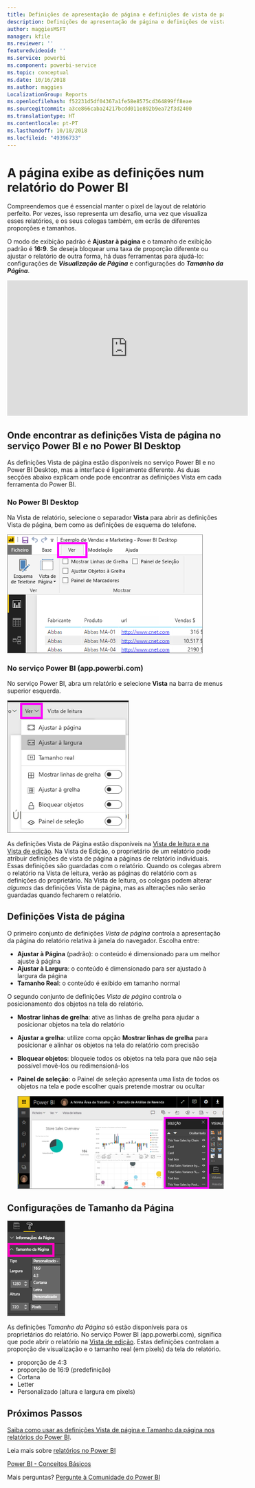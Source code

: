 ```yaml
---
title: Definições de apresentação de página e definições de vista de página num relatório
description: Definições de apresentação de página e definições de vista de página num relatório
author: maggiesMSFT
manager: kfile
ms.reviewer: ''
featuredvideoid: ''
ms.service: powerbi
ms.component: powerbi-service
ms.topic: conceptual
ms.date: 10/16/2018
ms.author: maggies
LocalizationGroup: Reports
ms.openlocfilehash: f52231d5df04367a1fe58e8575cd364899ff8eae
ms.sourcegitcommit: a3ce866caba24217bcdd011e892b9ea72f3d2400
ms.translationtype: HT
ms.contentlocale: pt-PT
ms.lasthandoff: 10/18/2018
ms.locfileid: "49396733"
---
```

# <a name="page-display-settings-in-a-power-bi-report"></a>A página exibe as definições num relatório do Power BI
Compreendemos que é essencial manter o pixel de layout de relatório perfeito. Por vezes, isso representa um desafio, uma vez que visualiza esses relatórios, e os seus colegas também, em ecrãs de diferentes proporções e tamanhos. 

O modo de exibição padrão é **Ajustar à página** e o tamanho de exibição padrão é **16:9**. Se deseja bloquear uma taxa de proporção diferente ou ajustar o relatório de outra forma, há duas ferramentas para ajudá-lo: configurações de ***Visualização de Página*** e configurações do ***Tamanho da Página***.

<iframe width="560" height="315" src="https://www.youtube.com/embed/5tg-OXzxe2g" frameborder="0" allowfullscreen></iframe>


## <a name="where-to-find-page-view-settings-in-power-bi-service-and-power-bi-desktop"></a>Onde encontrar as definições Vista de página no serviço Power BI e no Power BI Desktop
As definições Vista de página estão disponíveis no serviço Power BI e no Power BI Desktop, mas a interface é ligeiramente diferente. As duas secções abaixo explicam onde pode encontrar as definições Vista em cada ferramenta do Power BI.

### <a name="in-power-bi-desktop"></a>No Power BI Desktop
Na Vista de relatório, selecione o separador **Vista** para abrir as definições Vista de página, bem como as definições de esquema do telefone.

  ![painel de seleção](media/power-bi-report-display-settings/power-bi-desktop-view-settings.png)

### <a name="in-power-bi-service-apppowerbicom"></a>No serviço Power BI (app.powerbi.com)
No serviço Power BI, abra um relatório e selecione **Vista** na barra de menus superior esquerda.

![](media/power-bi-report-display-settings/power-bi-change-page-view.png)

As definições Vista de Página estão disponíveis na [Vista de leitura e na Vista de edição](consumer/end-user-reading-view.md). Na Vista de Edição, o proprietário de um relatório pode atribuir definições de vista de página a páginas de relatório individuais. Essas definições são guardadas com o relatório. Quando os colegas abrem o relatório na Vista de leitura, verão as páginas do relatório com as definições do proprietário.  Na Vista de leitura, os colegas podem alterar *algumas* das definições Vista de página, mas as alterações não serão guardadas quando fecharem o relatório.

##    <a name="page-view-settings"></a>Definições Vista de página
O primeiro conjunto de definições *Vista de página* controla a apresentação da página do relatório relativa à janela do navegador.  Escolha entre:

* **Ajustar à Página** (padrão): o conteúdo é dimensionado para um melhor ajuste à página
* **Ajustar à Largura**: o conteúdo é dimensionado para ser ajustado à largura da página
* **Tamanho Real**: o conteúdo é exibido em tamanho normal

O segundo conjunto de definições *Vista de página* controla o posicionamento dos objetos na tela do relatório.

* **Mostrar linhas de grelha**: ative as linhas de grelha para ajudar a posicionar objetos na tela do relatório
* **Ajustar a grelha**: utilize coma opção **Mostrar linhas de grelha** para posicionar e alinhar os objetos na tela do relatório com precisão 
* **Bloquear objetos**: bloqueie todos os objetos na tela para que não seja possível movê-los ou redimensioná-los
* **Painel de seleção**: o Painel de seleção apresenta uma lista de todos os objetos na tela e pode escolher quais pretende mostrar ou ocultar

    ![painel de seleção](media/power-bi-report-display-settings/power-bi-selection-pane.png)



## <a name="page-size-settings"></a>Configurações de Tamanho da Página
![](media/power-bi-report-display-settings/power-bi--page-size.png)

As definições *Tamanho da Página* só estão disponíveis para os proprietários do relatório. No serviço Power BI (app.powerbi.com), significa que pode abrir o relatório na [Vista de edição](consumer/end-user-reading-view.md). Estas definições controlam a proporção de visualização e o tamanho real (em pixels) da tela do relatório.   

* proporção de 4:3
* proporção de 16:9 (predefinição)
* Cortana
* Letter
* Personalizado (altura e largura em pixels)

## <a name="next-steps"></a>Próximos Passos
[Saiba como usar as definições Vista de página e Tamanho da página nos relatórios do Power BI](consumer/end-user-report-view.md).

Leia mais sobre [relatórios no Power BI](consumer/end-user-reports.md)

[Power BI - Conceitos Básicos](consumer/end-user-basic-concepts.md)

Mais perguntas? [Pergunte à Comunidade do Power BI](http://community.powerbi.com/)

